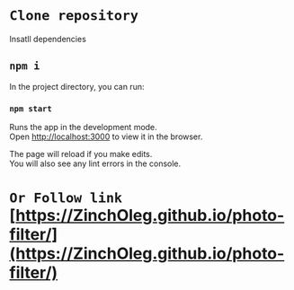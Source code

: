 # `Clone repository `

Insatll dependencies

## `npm i`

In the project directory, you can run:

### `npm start`

Runs the app in the development mode.\
Open [http://localhost:3000](http://localhost:3000) to view it in the browser.

The page will reload if you make edits.\
You will also see any lint errors in the console.

# `Or Follow link` [https://ZinchOleg.github.io/photo-filter/](https://ZinchOleg.github.io/photo-filter/)

